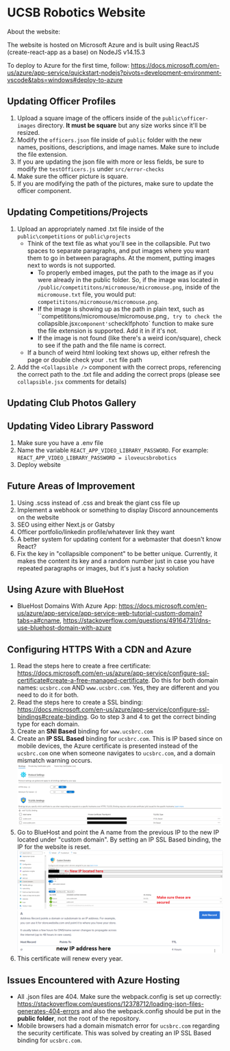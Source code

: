 # UCSB Robotics Website

About the website:

The website is hosted on Microsoft Azure and is built using ReactJS (create-react-app as a base) on NodeJS v14.15.3

To deploy to Azure for the first time, follow: https://docs.microsoft.com/en-us/azure/app-service/quickstart-nodejs?pivots=development-environment-vscode&tabs=windows#deploy-to-azure

## Updating Officer Profiles
1. Upload a square image of the officers inside of the `public\officer-images` directory. **It must be square** but any size works since it'll be resized. 
2. Modify the `officers.json` file inside of `public` folder with the new names, positions, descriptions, and image names. Make sure to include the file extension.
3. If you are updating the json file with more or less fields, be sure to modify the `testOfficers.js` under `src/error-checks`
4. Make sure the officer picture is square.
5. If you are modifying the path of the pictures, make sure to update the officer component.

## Updating Competitions/Projects
1. Upload an appropriately named .txt file inside of the `public\competitions` or `public\projects`
    * Think of the text file as what you'll see in the collapsible. Put two spaces to separate paragraphs, and put images where you want them to go in between paragraphs. At the moment, putting images next to words is not supported.
        * To properly embed images, put the path to the image as if you were already in the public folder. So, if the image was located in `/public/competititons/micromouse/micromouse.png`, inside of the `micromouse.txt` file, you would put: `competititons/micromouse/micromouse.png`.
        * If the image is showing up as the path in plain text, such as ``competititons/micromouse/micromouse.png`, try to check the `collapsible.jsx` component's `checkIfphoto` function to make sure the file extension is supported. Add it in if it's not.
        * If the image is not found (like there's a weird icon/square), check to see if the path and the file name is correct.
    * If a bunch of weird html looking text shows up, either refresh the page or double check your `.txt` file path
2. Add the `<Collapsible />` component with the correct props, referencing the correct path to the .txt file and adding the correct props (please see `collapsible.jsx` comments for details) 

## Updating Club Photos Gallery


## Updating Video Library Password
1. Make sure you have a .env file
2. Name the variable `REACT_APP_VIDEO_LIBRARY_PASSWORD`. For example: `REACT_APP_VIDEO_LIBRARY_PASSWORD = iloveucsbrobotics`
3. Deploy website

## Future Areas of Improvement
1. Using .scss instead of .css and break the giant css file up
2. Implement a webhook or something to display Discord announcements on the website
3. SEO using either Next.js or Gatsby
4. Officer portfolio/linkedin profile/whatever link they want
5. A better system for updating content for a webmaster that doesn't know React?
6. Fix the key in "collapsible component" to be better unique. Currently, it makes the content its key and a random number just in case you have repeated paragraphs or images, but it's just a hacky solution

## Using Azure with BlueHost
* BlueHost Domains With Azure App: https://docs.microsoft.com/en-us/azure/app-service/app-service-web-tutorial-custom-domain?tabs=a#cname, https://stackoverflow.com/questions/49164731/dns-use-bluehost-domain-with-azure

## Configuring HTTPS With a CDN and Azure
1. Read the steps here to create a free certificate: https://docs.microsoft.com/en-us/azure/app-service/configure-ssl-certificate#create-a-free-managed-certificate. Do this for both domain names: `ucsbrc.com` AND `www.ucsbrc.com`. Yes, they are different and you need to do it for both.
2. Read the steps here to create a SSL binding: https://docs.microsoft.com/en-us/azure/app-service/configure-ssl-bindings#create-binding. Go to step 3 and 4 to get the correct binding type for each domain.
3. Create an **SNI Based** binding for `www.ucsbrc.com`
4. Create an **IP SSL Based** binding for `ucsbrc.com`. This is IP based since on mobile devices, the Azure certificate is presented instead of the `ucsbrc.com` one when someone navigates to `ucsbrc.com`, and a domain mismatch warning occurs.
![Picture of bindings](https://github.com/UCSBVexRobotics/RoboticsWebsite/blob/main/README_images/completed_bindings.PNG?raw=true)
5. Go to BlueHost and point the A name from the previous IP to the new IP located under "custom domain". By setting an IP SSL Based binding, the IP for the website is reset.
![Picture of Azure Domain Page](https://github.com/UCSBVexRobotics/RoboticsWebsite/blob/main/README_images/domain_page.PNG?raw=true)
![Picture of BlueHost A Name](https://github.com/UCSBVexRobotics/RoboticsWebsite/blob/main/README_images/bluehost_a.png?raw=true)
6. This certificate will renew every year.

## Issues Encountered with Azure Hosting
* All .json files are 404. Make sure the webpack.config is set up correctly: https://stackoverflow.com/questions/12378712/loading-json-files-generates-404-errors and also the webpack.config should be put in the **public folder**, not the root of the repository.
* Mobile browsers had a domain mismatch error for `ucsbrc.com` regarding the security certificate. This was solved by creating an IP SSL Based binding for `ucsbrc.com`.